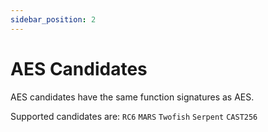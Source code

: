 ```yaml
---
sidebar_position: 2
---
```


# AES Candidates

AES candidates have the same function signatures as AES.

Supported candidates are:
`RC6`
`MARS`
`Twofish`
`Serpent`
`CAST256`
